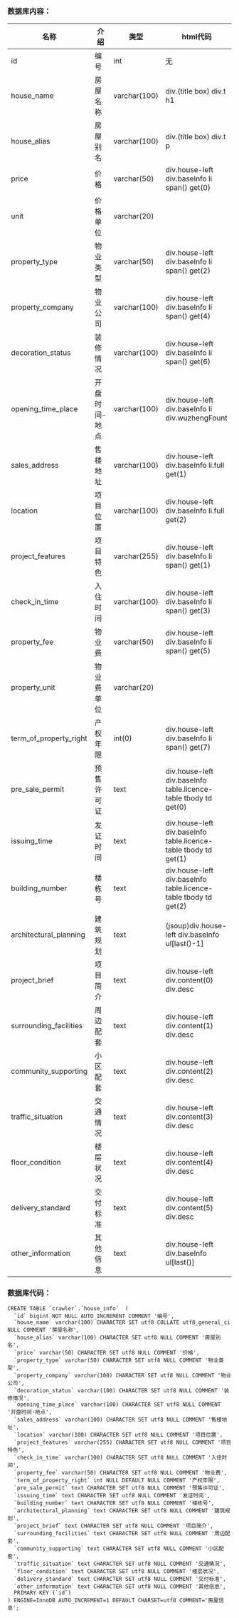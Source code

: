 ### 数据库内容：

| 名称                   | 介绍          | 类型         | html代码                                                     |
| ---------------------- | ------------- | ------------ | ------------------------------------------------------------ |
| id                     | 编号          | int          | 无                                                           |
| house_name             | 房屋名称      | varchar(100) | div.(title box) div.t h1                                     |
| house_alias            | 房屋别名      | varchar(100) | div.(title box) div.t p                                      |
| price                  | 价格          | varchar(50)  | div.house-left div.baseInfo li span() get(0)                 |
| unit                   | 价格单位      | varchar(20)  |                                                              |
| property_type          | 物业类型      | varchar(50)  | div.house-left div.baseInfo li span() get(2)                 |
| property_company       | 物业公司      | varchar(100) | div.house-left div.baseInfo li span() get(4)                 |
| decoration_status      | 装修情况      | varchar(100) | div.house-left div.baseInfo li span() get(6)                 |
| opening_time_place     | 开盘时间-地点 | varchar(100) | div.house-left div.baseInfo li div.wuzhengFount              |
| sales_address          | 售楼地址      | varchar(100) | div.house-left div.baseInfo li.full get(1)                   |
| location               | 项目位置      | varchar(100) | div.house-left div.baseInfo li.full get(2)                   |
| project_features       | 项目特色      | varchar(255) | div.house-left div.baseInfo li span() get(1)                 |
| check_in_time          | 入住时间      | varchar(100) | div.house-left div.baseInfo li span() get(3)                 |
| property_fee           | 物业费        | varchar(50)  | div.house-left div.baseInfo li span() get(5)                 |
| property_unit          | 物业费单位    | varchar(20)  |                                                              |
| term_of_property_right | 产权年限      | int(0)       | div.house-left div.baseInfo li span() get(7)                 |
| pre_sale_permit        | 预售许可证    | text         | div.house-left div.baseInfo table.licence-table tbody td get(0) |
| issuing_time           | 发证时间      | text         | div.house-left div.baseInfo table.licence-table tbody td get(1) |
| building_number        | 楼栋号        | text         | div.house-left div.baseInfo table.licence-table tbody td get(2) |
| architectural_planning | 建筑规划      | text         | (jsoup)div.house-left div.baseInfo ul[last()-1]              |
| project_brief          | 项目简介      | text         | div.house-left div.content(0) div.desc                       |
| surrounding_facilities | 周边配套      | text         | div.house-left div.content(1) div.desc                       |
| community_supporting   | 小区配套      | text         | div.house-left div.content(2) div.desc                       |
| traffic_situation      | 交通情况      | text         | div.house-left div.content(3) div.desc                       |
| floor_condition        | 楼层状况      | text         | div.house-left div.content(4) div.desc                       |
| delivery_standard      | 交付标准      | text         | div.house-left div.content(5) div.desc                       |
| other_information      | 其他信息      | text         | div.house-left div.baseInfo ul[last()]                       |

### 数据库代码：

```mysql
CREATE TABLE `crawler`.`house_info`  (
  `id` bigint NOT NULL AUTO_INCREMENT COMMENT '编号',
  `house_name` varchar(100) CHARACTER SET utf8 COLLATE utf8_general_ci NULL COMMENT '房屋名称',
  `house_alias` varchar(100) CHARACTER SET utf8 NULL COMMENT '房屋别名',
  `price` varchar(50) CHARACTER SET utf8 NULL COMMENT '价格',
  `property_type` varchar(50) CHARACTER SET utf8 NULL COMMENT '物业类型',
  `property_company` varchar(100) CHARACTER SET utf8 NULL COMMENT '物业公司',
  `decoration_status` varchar(100) CHARACTER SET utf8 NULL COMMENT '装修情况',
  `opening_time_place` varchar(100) CHARACTER SET utf8 NULL COMMENT '开盘时间-地点',
  `sales_address` varchar(100) CHARACTER SET utf8 NULL COMMENT '售楼地址',
  `location` varchar(100) CHARACTER SET utf8 NULL COMMENT '项目位置',
  `project_features` varchar(255) CHARACTER SET utf8 NULL COMMENT '项目特色',
  `check_in_time` varchar(100) CHARACTER SET utf8 NULL COMMENT '入住时间',
  `property_fee` varchar(50) CHARACTER SET utf8 NULL COMMENT '物业费',
  `term_of_property_right` int NULL DEFAULT NULL COMMENT '产权年限',
  `pre_sale_permit` text CHARACTER SET utf8 NULL COMMENT '预售许可证',
  `issuing_time` text CHARACTER SET utf8 NULL COMMENT '发证时间',
  `building_number` text CHARACTER SET utf8 NULL COMMENT '楼栋号',
  `architectural_planning` text CHARACTER SET utf8 NULL COMMENT '建筑规划',
  `project_brief` text CHARACTER SET utf8 NULL COMMENT '项目简介',
  `surrounding_facilities` text CHARACTER SET utf8 NULL COMMENT '周边配套',
  `community_supporting` text CHARACTER SET utf8 NULL COMMENT '小区配套',
  `traffic_situation` text CHARACTER SET utf8 NULL COMMENT '交通情况',
  `floor_condition` text CHARACTER SET utf8 NULL COMMENT '楼层状况',
  `delivery_standard` text CHARACTER SET utf8 NULL COMMENT '交付标准',
  `other_information` text CHARACTER SET utf8 NULL COMMENT '其他信息',
  PRIMARY KEY (`id`)
) ENGINE=InnoDB AUTO_INCREMENT=1 DEFAULT CHARSET=utf8 COMMENT='房屋信息';
```

